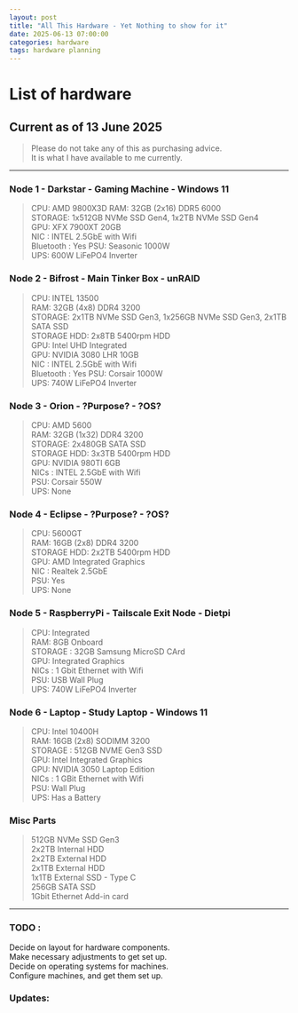```yaml
---
layout: post
title: "All This Hardware - Yet Nothing to show for it"
date: 2025-06-13 07:00:00
categories: hardware
tags: hardware planning 
---
```


# List of hardware  
## Current as of 13 June 2025

> Please do not take any of this as purchasing advice.  
> It is what I have available to me currently.

---

### Node 1 - Darkstar - Gaming Machine - Windows 11  

> CPU:    AMD 9800X3D
> RAM:     32GB (2x16) DDR5 6000  
> STORAGE: 1x512GB NVMe SSD Gen4, 1x2TB NVMe SSD Gen4  
> GPU:     XFX 7900XT  20GB  
> NIC : INTEL 2.5GbE  with Wifi  
> Bluetooth : Yes
> PSU:     Seasonic 1000W  
> UPS:     600W LiFePO4 Inverter  


### Node 2 - Bifrost - Main Tinker Box - unRAID

> CPU:        INTEL 13500   
> RAM:         32GB (4x8) DDR4 3200  
> STORAGE:     2x1TB NVMe SSD Gen3, 1x256GB NVMe SSD Gen3, 2x1TB SATA SSD  
> STORAGE HDD: 2x8TB 5400rpm HDD   
> GPU:  Intel UHD Integrated   
> GPU:  NVIDIA 3080 LHR 10GB  
> NIC : INTEL 2.5GbE  with Wifi  
> Bluetooth : Yes
> PSU:  Corsair 1000W  
> UPS:  740W LiFePO4 Inverter  




### Node 3 - Orion - ?Purpose? - ?OS?

> CPU:  AMD 5600  
> RAM:  32GB (1x32) DDR4 3200  
> STORAGE: 2x480GB SATA SSD  
> STORAGE HDD: 3x3TB 5400rpm HDD  
> GPU: NVIDIA 980TI 6GB  
> NICs : INTEL 2.5GbE with Wifi   
> PSU: Corsair 550W   
> UPS:  None


### Node 4 - Eclipse - ?Purpose? - ?OS?

> CPU:  5600GT  
> RAM:  16GB (2x8) DDR4 3200  
> STORAGE HDD: 2x2TB 5400rpm HDD  
> GPU:  AMD Integrated Graphics  
> NIC : Realtek 2.5GbE  
> PSU:  Yes  
> UPS:  None  

### Node 5 - RaspberryPi - Tailscale Exit Node - Dietpi

> CPU:  Integrated   
> RAM:  8GB Onboard    
> STORAGE : 32GB Samsung MicroSD CArd    
> GPU: Integrated Graphics  
> NICs : 1 Gbit Ethernet with Wifi    
> PSU:  USB Wall Plug  
> UPS:  740W LiFePO4 Inverter  


### Node 6 - Laptop - Study Laptop - Windows 11

> CPU: Intel 10400H   
> RAM:  16GB (2x8)  SODIMM 3200  
> STORAGE : 512GB NVME Gen3 SSD    
> GPU: Intel Integrated Graphics  
> GPU: NVIDIA 3050 Laptop Edition  
> NICs : 1 GBit Ethernet with Wifi  
> PSU:  Wall Plug  
> UPS:  Has a Battery  

### Misc Parts

> 512GB NVMe SSD Gen3  
> 2x2TB Internal HDD  
> 2x2TB External HDD  
> 2x1TB External HDD  
> 1x1TB External SSD - Type C  
> 256GB SATA SSD  
> 1Gbit Ethernet Add-in card

---

### TODO :

Decide on layout for hardware components.  
Make necessary adjustments to get set up.  
Decide on operating systems for machines.  
Configure machines, and get them set up.




### Updates:







